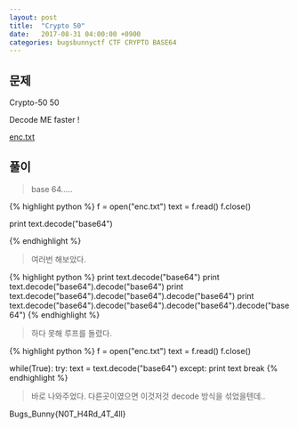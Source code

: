 ```yaml
---
layout: post
title:  "Crypto 50"
date:   2017-08-31 04:00:00 +0900
categories: bugsbunnyctf CTF CRYPTO BASE64
---
```


문제
------

Crypto-50
50

Decode ME faster !

[enc.txt]({{site.url}}/downloads/2017/bugsbunnyctf/enc.txt)

풀이
------

> base 64.....

{% highlight python %}
f = open("enc.txt")
text = f.read()
f.close()

print text.decode("base64")

{% endhighlight %}

> 여러번 해보았다.

{% highlight python %}
print text.decode("base64")
print text.decode("base64").decode("base64")
print text.decode("base64").decode("base64").decode("base64")
print text.decode("base64").decode("base64").decode("base64").decode("base64")
{% endhighlight %}

> 하다 못해 루프를 돌렸다.

{% highlight python %}
f = open("enc.txt")
text = f.read()
f.close()

while(True):
    try:
        text = text.decode("base64")
    except:
        print text
        break
{% endhighlight %}

> 바로 나와주었다. 다른곳이였으면 이것저것 decode 방식을 섞었을텐데..

Bugs_Bunny{N0T_H4Rd_4T_4ll}